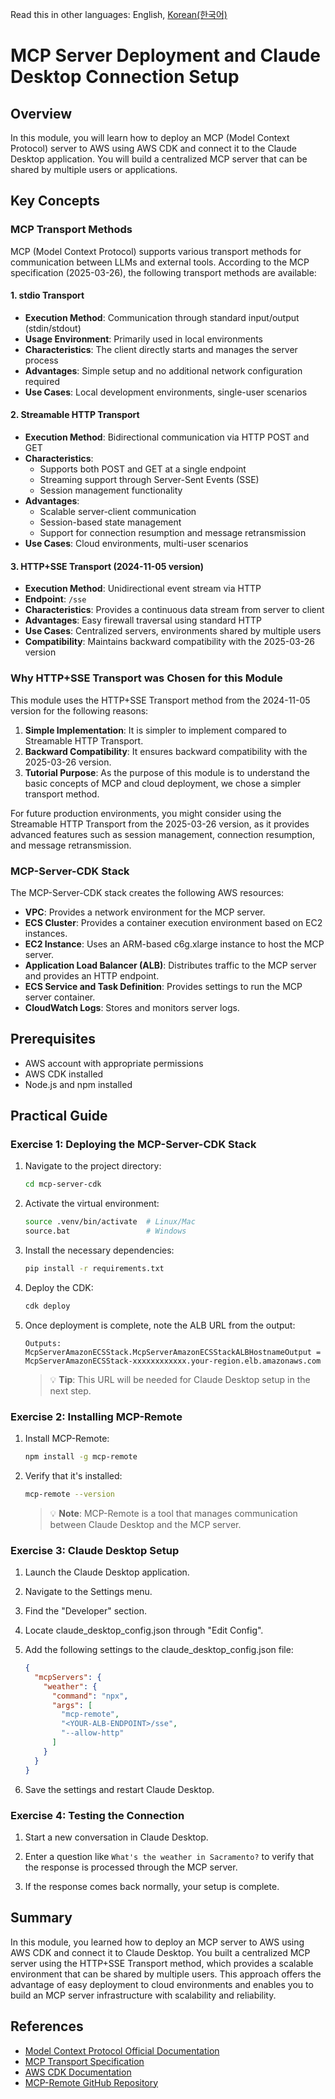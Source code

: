 Read this in other languages: English, [Korean(한국어)](./README.kr.md)

# MCP Server Deployment and Claude Desktop Connection Setup

## Overview
In this module, you will learn how to deploy an MCP (Model Context Protocol) server to AWS using AWS CDK and connect it to the Claude Desktop application. You will build a centralized MCP server that can be shared by multiple users or applications.

## Key Concepts

### MCP Transport Methods
MCP (Model Context Protocol) supports various transport methods for communication between LLMs and external tools. According to the MCP specification (2025-03-26), the following transport methods are available:

#### 1. stdio Transport
- **Execution Method**: Communication through standard input/output (stdin/stdout)
- **Usage Environment**: Primarily used in local environments
- **Characteristics**: The client directly starts and manages the server process
- **Advantages**: Simple setup and no additional network configuration required
- **Use Cases**: Local development environments, single-user scenarios

#### 2. Streamable HTTP Transport
- **Execution Method**: Bidirectional communication via HTTP POST and GET
- **Characteristics**:
  - Supports both POST and GET at a single endpoint
  - Streaming support through Server-Sent Events (SSE)
  - Session management functionality
- **Advantages**:
  - Scalable server-client communication
  - Session-based state management
  - Support for connection resumption and message retransmission
- **Use Cases**: Cloud environments, multi-user scenarios

#### 3. HTTP+SSE Transport (2024-11-05 version)
- **Execution Method**: Unidirectional event stream via HTTP
- **Endpoint**: `/sse`
- **Characteristics**: Provides a continuous data stream from server to client
- **Advantages**: Easy firewall traversal using standard HTTP
- **Use Cases**: Centralized servers, environments shared by multiple users
- **Compatibility**: Maintains backward compatibility with the 2025-03-26 version

### Why HTTP+SSE Transport was Chosen for this Module

This module uses the HTTP+SSE Transport method from the 2024-11-05 version for the following reasons:

1. **Simple Implementation**: It is simpler to implement compared to Streamable HTTP Transport.
2. **Backward Compatibility**: It ensures backward compatibility with the 2025-03-26 version.
3. **Tutorial Purpose**: As the purpose of this module is to understand the basic concepts of MCP and cloud deployment, we chose a simpler transport method.

For future production environments, you might consider using the Streamable HTTP Transport from the 2025-03-26 version, as it provides advanced features such as session management, connection resumption, and message retransmission.

### MCP-Server-CDK Stack

The MCP-Server-CDK stack creates the following AWS resources:

- **VPC**: Provides a network environment for the MCP server.
- **ECS Cluster**: Provides a container execution environment based on EC2 instances.
- **EC2 Instance**: Uses an ARM-based c6g.xlarge instance to host the MCP server.
- **Application Load Balancer (ALB)**: Distributes traffic to the MCP server and provides an HTTP endpoint.
- **ECS Service and Task Definition**: Provides settings to run the MCP server container.
- **CloudWatch Logs**: Stores and monitors server logs.

## Prerequisites

- AWS account with appropriate permissions
- AWS CDK installed
- Node.js and npm installed

## Practical Guide

### Exercise 1: Deploying the MCP-Server-CDK Stack

1. Navigate to the project directory:
   ```bash
   cd mcp-server-cdk
   ```

2. Activate the virtual environment:
   ```bash
   source .venv/bin/activate  # Linux/Mac
   source.bat                 # Windows
   ```

3. Install the necessary dependencies:
   ```bash
   pip install -r requirements.txt
   ```

4. Deploy the CDK:
   ```bash
   cdk deploy
   ```

5. Once deployment is complete, note the ALB URL from the output:
   ```
   Outputs:
   McpServerAmazonECSStack.McpServerAmazonECSStackALBHostnameOutput = McpServerAmazonECSStack-xxxxxxxxxxxx.your-region.elb.amazonaws.com
   ```
   > 💡 **Tip**: This URL will be needed for Claude Desktop setup in the next step.

### Exercise 2: Installing MCP-Remote

1. Install MCP-Remote:
   ```bash
   npm install -g mcp-remote
   ```

2. Verify that it's installed:
   ```bash
   mcp-remote --version
   ```
   > 💡 **Note**: MCP-Remote is a tool that manages communication between Claude Desktop and the MCP server.

### Exercise 3: Claude Desktop Setup

1. Launch the Claude Desktop application.

2. Navigate to the Settings menu.

3. Find the "Developer" section.

4. Locate claude_desktop_config.json through "Edit Config".

5. Add the following settings to the claude_desktop_config.json file:
   ```json
   {
     "mcpServers": {
       "weather": {
         "command": "npx",
         "args": [
           "mcp-remote",
           "<YOUR-ALB-ENDPOINT>/sse",
           "--allow-http"
         ]
       }
     }
   }
   ```

6. Save the settings and restart Claude Desktop.

### Exercise 4: Testing the Connection

1. Start a new conversation in Claude Desktop.

2. Enter a question like `What's the weather in Sacramento?` to verify that the response is processed through the MCP server.

3. If the response comes back normally, your setup is complete.

## Summary
In this module, you learned how to deploy an MCP server to AWS using AWS CDK and connect it to Claude Desktop. You built a centralized MCP server using the HTTP+SSE Transport method, which provides a scalable environment that can be shared by multiple users. This approach offers the advantage of easy deployment to cloud environments and enables you to build an MCP server infrastructure with scalability and reliability.

## References
- [Model Context Protocol Official Documentation](https://modelcontextprotocol.io/)
- [MCP Transport Specification](https://modelcontextprotocol.io/specification/2025-03-26/basic/transports)
- [AWS CDK Documentation](https://docs.aws.amazon.com/cdk/latest/guide/home.html)
- [MCP-Remote GitHub Repository](https://github.com/anthropic-labs/mcp-remote)
